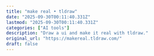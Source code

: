 ```yaml
---
title: "make real • tldraw"
date: "2025-09-30T00:11:40.331Z"
lastmod: "2025-09-30T00:11:40.331Z"
categories: ["AI tools"]
description: "Draw a ui and make it real with tldraw."
original_url: "https://makereal.tldraw.com/"
draft: false
---
```

